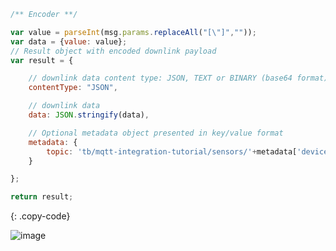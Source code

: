 ```js
/** Encoder **/

var value = parseInt(msg.params.replaceAll("[\"]",""));
var data = {value: value};
// Result object with encoded downlink payload
var result = {

    // downlink data content type: JSON, TEXT or BINARY (base64 format)
    contentType: "JSON",

    // downlink data
    data: JSON.stringify(data),

    // Optional metadata object presented in key/value format
    metadata: {
        topic: 'tb/mqtt-integration-tutorial/sensors/'+metadata['deviceName']+'/rx'
    }

};

return result;
```
{: .copy-code}

![image](https://img.thingsboard.io/user-guide/integrations/mqtt/mqtt-integration-edit-downlink-converter-tbel-1-pe.png)